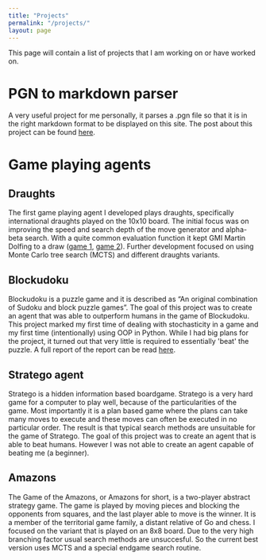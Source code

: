 ```yaml
---
title: "Projects"
permalink: "/projects/"
layout: page
---
```


This page will contain a list of projects that I am working on or have worked on.

# PGN to markdown parser
A very useful project for me personally, it parses a .pgn file so that it is in the right markdown format to be displayed on this site. The post about this project can be found [here](https://daannoordenbos.github.io/PGN-parser-for-markdown/).

# Game playing agents
## Draughts
The first game playing agent I developed plays draughts, specifically international draughts played on the 10x10 board. The initial focus was on improving the speed and search depth of the move generator and alpha-beta search. With a quite common evaluation function it kept GMI Martin Dolfing to a draw ([game 1](https://lidraughts.org/tJ21UR4b/black), [game 2](https://lidraughts.org/iaELUv9a/white)). Further development focused on using Monte Carlo tree search (MCTS) and different draughts variants. 

## Blockudoku
Blockudoku is a puzzle game and it is described as “An original combination of Sudoku and block puzzle games”. The goal of this project was to create an agent that was able to outperform humans in the game of Blockudoku. This project marked my first time of dealing with stochasticity in a game and my first time (intentionally) using OOP in Python. While I had big plans for the project, it turned out that very little is required to essentially 'beat' the puzzle. A full report of the report can be read [here](https://daannoordenbos.github.io/Blockudoku-Agent/).

## Stratego agent
Stratego is a hidden information based boardgame. Stratego is a very hard game for a computer to play well, because of the particularities of the game. Most importantly it is a plan based game where the plans can take many moves to execute and these moves can often be executed in no particular order. The result is that typical search methods are unsuitable for the game of Stratego. The goal of this project was to create an agent that is able to beat humans. However I was not able to create an agent capable of beating me (a beginner).
## Amazons
The Game of the Amazons, or Amazons for short, is a two-player abstract strategy game. The game is played by moving pieces and blocking the opponents from squares, and the last player able to move is the winner. It is a member of the territorial game family, a distant relative of Go and chess. I focused on the variant that is played on an 8x8 board. Due to the very high branching factor usual search methods are unsuccesful. So the current best version uses MCTS and a special endgame search routine.
